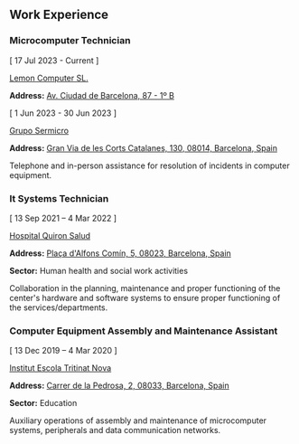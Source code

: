 ## Work Experience

### Microcomputer Technician

[ 17 Jul 2023 - Current ]

[Lemon Computer SL.](https://www.lemon.es/)

**Address:** [Av. Ciudad de Barcelona, 87 - 1º B](https://maps.app.goo.gl/Mm6En6wdbWw5LjM37)

[ 1 Jun 2023 - 30 Jun 2023 ]

[Grupo Sermicro](https://gruposermicro.com/)

**Address:** [Gran Via de les Corts Catalanes, 130, 08014, Barcelona, Spain](https://goo.gl/maps/qCxjX8ecTs8MwdGMA)

Telephone and in-person assistance for resolution of incidents in computer equipment.

### It Systems Technician

[ 13 Sep 2021 – 4 Mar 2022 ]

[Hospital Quiron Salud](https://www.quironsalud.es/hospital-barcelona)

**Address:** [Plaça d'Alfons Comín, 5, 08023, Barcelona, Spain](https://goo.gl/maps/ad9xntYLd9Kv56on8)

**Sector:** Human health and social work activities

Collaboration in the planning, maintenance and proper functioning of the center's hardware and software systems to ensure proper functioning of the services/departments.

### Computer Equipment Assembly and Maintenance Assistant

[ 13 Dec 2019 – 4 Mar 2020 ]

[Institut Escola Tritinat Nova](https://agora.xtec.cat/ietn/)

**Address:** [Carrer de la Pedrosa, 2, 08033, Barcelona, Spain](https://goo.gl/maps/JNUhmCA6iTVCRqHi7)

**Sector:** Education

Auxiliary operations of assembly and maintenance of microcomputer systems, peripherals and data communication networks.